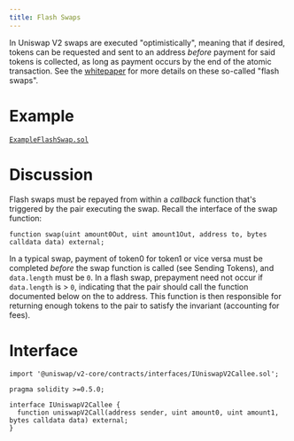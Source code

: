 ```yaml
---
title: Flash Swaps
---
```


In Uniswap V2 swaps are executed "optimistically", meaning that if desired, tokens can be requested and sent to an address _before_ payment for said tokens is collected, as long as payment occurs by the end of the atomic transaction. See the <a href='/whitepaper.pdf' target='_blank' rel='noopener noreferrer'>whitepaper</a> for more details on these so-called "flash swaps".

# Example

[`ExampleFlashSwap.sol`](https://github.com/Uniswap/uniswap-v2-periphery/blob/master/contracts/examples/ExampleFlashSwap.sol)

# Discussion

Flash swaps must be repayed from within a _callback_ function that's triggered by the pair executing the swap. Recall the interface of the <Link to='/docs/v2/smart-contracts/pair#swap'>swap</Link> function:

```solidity
function swap(uint amount0Out, uint amount1Out, address to, bytes calldata data) external;
```

In a typical swap, payment of token0 for token1 or vice versa must be completed _before_ the swap function is called (see <Link to='/docs/v2/smart-contracts/architecture/#sending-tokens'>Sending Tokens</Link>), and `data.length` must be `0`. In a flash swap, prepayment need not occur if `data.length` is > `0`, indicating that the pair should call the function documented below on the to address. This function is then responsible for returning enough tokens to the pair to satisfy the invariant (accounting for fees).

# Interface

```solidity
import '@uniswap/v2-core/contracts/interfaces/IUniswapV2Callee.sol';
```

```solidity
pragma solidity >=0.5.0;

interface IUniswapV2Callee {
  function uniswapV2Call(address sender, uint amount0, uint amount1, bytes calldata data) external;
}
```